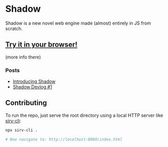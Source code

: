 # Shadow

Shadow is a new novel web engine made (almost) entirely in JS from scratch.

## [Try it in your browser!](https://shadow.goose.icu)
(more info there)

### Posts
- [Introducing Shadow](https://goose.icu/introducing-shadow/)
- [Shadow Devlog #1](https://goose.icu/shadow-devlog-1/)

## Contributing
To run the repo, just serve the root directory using a local HTTP server like [sirv-cli](https://github.com/lukeed/sirv):

```sh
npx sirv-cli .

# Now navigate to: http://localhost:8080/index.html
```

<!--
### next up

- :hover, :active
- border
- css var()
- box-shadow
- text-shadow
- li markers (list-style-type)
- margin-inline, margin-block (hack: -> margin?)
- rem unit
- center element
- bgColor, fgColor
- fixed length units (cm, in, etc)
- max width/max height
- text highlighting (!)
* popups when using keybinds to notify info
* inspect dom tree panel
* status bar?
* setting for how early but broken or late but good to show a page

### to investigate

- http://home.mcom.com/home/welcome.html (blank?)
- https://cs.sjoy.lol (text good! styling bad)
- https://www.stroustrup.com (okay content, not styling)
- https://kevinlocke.name/
- https://signal.org/ / https://signal.org/blog/
- https://research.swtch.com/nih
- https://notes.valdikss.org.ru/jabber.ru-mitm/
- https://servo.org
- https://ladybird.dev
- https://www.ekioh.com/flow-browser/
- https://whatwg.org/
